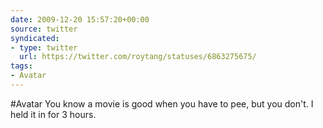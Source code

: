 ```yaml
---
date: 2009-12-20 15:57:20+00:00
source: twitter
syndicated:
- type: twitter
  url: https://twitter.com/roytang/statuses/6863275675/
tags:
- Avatar
---
```


#Avatar You know a movie is good when you have to pee, but you don't. I held it in for 3 hours.